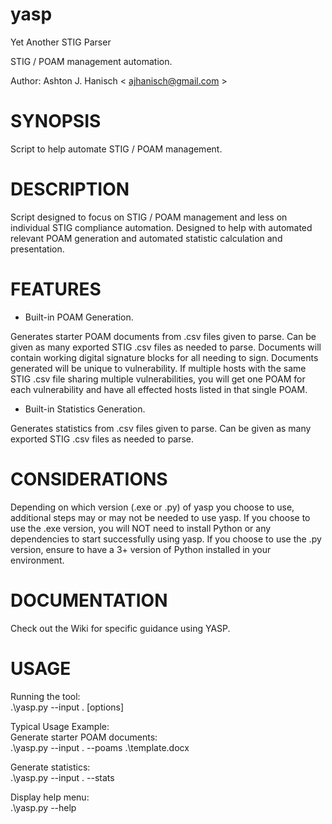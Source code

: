 # **yasp**  
Yet Another STIG Parser  
  
STIG / POAM management automation.  

Author: Ashton J. Hanisch < <ajhanisch@gmail.com> >  
  
# **SYNOPSIS**  
Script to help automate STIG / POAM management.

# **DESCRIPTION**  
Script designed to focus on STIG / POAM management and less on individual STIG compliance automation. Designed to help with automated relevant POAM generation and automated statistic calculation and presentation.

# **FEATURES**  
* Built-in POAM Generation. 
  
Generates starter POAM documents from .csv files given to parse. Can be given as many exported STIG .csv files as needed to parse. Documents will contain working digital signature blocks for all needing to sign. Documents generated will be unique to vulnerability. If multiple hosts with the same STIG .csv file sharing multiple vulnerabilities, you will get one POAM for each vulnerability and have all effected hosts listed in that single POAM.  

* Built-in Statistics Generation.  
  
Generates statistics from .csv files given to parse. Can be given as many exported STIG .csv files as needed to parse.  

# **CONSIDERATIONS**  
Depending on which version (.exe or .py) of yasp you choose to use, additional steps may or may not be needed to use yasp. If you choose to use the .exe version, you will NOT need to install Python or any dependencies to start successfully using yasp. If you choose to use the .py version, ensure to have a 3+ version of Python installed in your environment.
  
# **DOCUMENTATION**  
Check out the Wiki for specific guidance using YASP.  

# **USAGE**  
Running the tool:  
.\yasp.py --input . [options]  
  
Typical Usage Example:  
Generate starter POAM documents:  
.\yasp.py --input . --poams .\template.docx  
  
Generate statistics:  
.\yasp.py --input . --stats  
  
Display help menu:  
.\yasp.py --help  
